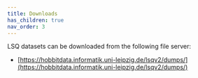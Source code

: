 ```yaml
---
title: Downloads
has_children: true
nav_order: 3
---
```



LSQ datasets can be downloaded from the following file server:

* [https://hobbitdata.informatik.uni-leipzig.de/lsqv2/dumps/](https://hobbitdata.informatik.uni-leipzig.de/lsqv2/dumps/)


